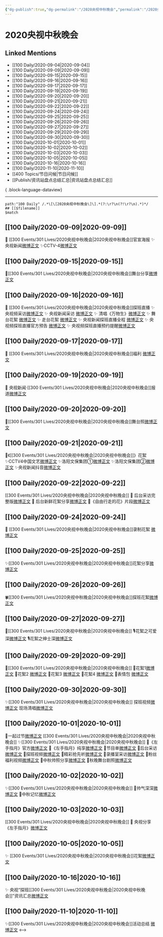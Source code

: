 ```yaml
---
{"dg-publish":true,"dg-permalink":"/2020央视中秋晚会","permalink":"/2020央视中秋晚会/","created":"2023-04-07T13:26:39.000+08:00","updated":"2023-04-10T16:04:14.000+08:00"}
---
```


# 2020央视中秋晚会

## Linked Mentions
- [[100 Daily/2020-09-04\|2020-09-04]]
- [[100 Daily/2020-09-09\|2020-09-09]]
- [[100 Daily/2020-09-15\|2020-09-15]]
- [[100 Daily/2020-09-16\|2020-09-16]]
- [[100 Daily/2020-09-17\|2020-09-17]]
- [[100 Daily/2020-09-19\|2020-09-19]]
- [[100 Daily/2020-09-20\|2020-09-20]]
- [[100 Daily/2020-09-21\|2020-09-21]]
- [[100 Daily/2020-09-22\|2020-09-22]]
- [[100 Daily/2020-09-24\|2020-09-24]]
- [[100 Daily/2020-09-25\|2020-09-25]]
- [[100 Daily/2020-09-26\|2020-09-26]]
- [[100 Daily/2020-09-27\|2020-09-27]]
- [[100 Daily/2020-09-29\|2020-09-29]]
- [[100 Daily/2020-09-30\|2020-09-30]]
- [[100 Daily/2020-10-01\|2020-10-01]]
- [[100 Daily/2020-10-02\|2020-10-02]]
- [[100 Daily/2020-10-03\|2020-10-03]]
- [[100 Daily/2020-10-05\|2020-10-05]]
- [[100 Daily/2020-10-16\|2020-10-16]]
- [[100 Daily/2020-11-10\|2020-11-10]]
- [[400 Topics/节日问候\|节日问候]]
- [[Publish/资讯站盘点总结汇总\|资讯站盘点总结汇总]]

{ .block-language-dataview}

---

```expander
path:"100 Daily" /.*\[\[2020央视中秋晚会\]\].*(?:\r?\n(?!\r?\n).*)*/
## [[$filename]]
$match
```
## [[100 Daily/2020-09-09\|2020-09-09]]
🌟 [[300 Events/301 Lives/2020央视中秋晚会\|2020央视中秋晚会]]官宣海报
✨央视新闻[微博正文](https://weibo.com/6466290670/JjQBIuwkD)
✨CCTV-4[微博正文](https://weibo.com/6466290670/JjNBI3Yac)
## [[100 Daily/2020-09-15\|2020-09-15]]
🎵[[300 Events/301 Lives/2020央视中秋晚会\|2020央视中秋晚会]]舞台分享[微博正文](https://weibo.com/detail/4549359595429448)

## [[100 Daily/2020-09-16\|2020-09-16]]
🌟 [[300 Events/301 Lives/2020央视中秋晚会\|2020央视中秋晚会]]探班直播
✨ 央视频采访[微博正文](https://m.weibo.cn/6466290670/4549899653749999)
✨ 央视新闻采访 [微博正文](https://weibo.com/6466290670/JkWaOqQdB)
✨ 清唱《万物生》[微博正文](https://weibo.com/6466290670/JkWeQ9vrs)
✨ 舞台花絮 [微博正文](https://weibo.com/6466290670/JkVIHly4w)
✨ 走台花絮 [微博正文](https://weibo.com/6466290670/JkWcxseV1)
✨ 央视新闻探班直播全程 [微博正文](https://weibo.com/6466290670/JkVTO8386)
✨ 央视频探班直播官方预告 [微博正文](https://weibo.com/6466290670/JkTdREaZA)
✨ 央视频探班直播预约提醒[微博正文](https://weibo.com/6466290670/JkU0kuE0b)
## [[100 Daily/2020-09-17\|2020-09-17]]
💫 [[300 Events/301 Lives/2020央视中秋晚会\|2020央视中秋晚会]]福利 [微博正文](https://m.weibo.cn/6466290670/4550200905179359)
## [[100 Daily/2020-09-19\|2020-09-19]]
💫 央视新闻·[[300 Events/301 Lives/2020央视中秋晚会\|2020央视中秋晚会]]报道[微博正文](https://m.weibo.cn/6466290670/4550659212576504)
## [[100 Daily/2020-09-20\|2020-09-20]]
🎵[[300 Events/301 Lives/2020央视中秋晚会\|2020央视中秋晚会]]舞台照[微博正文](https://m.weibo.cn/6466290670/4551282620893420)
## [[100 Daily/2020-09-21\|2020-09-21]]
💫《[[300 Events/301 Lives/2020央视中秋晚会\|2020央视中秋晚会]]》花絮
✨CCTV4中国文艺[微博正文](https://m.weibo.cn/6466290670/4551635118074330)
✨洛阳文保集团①[微博正文](https://m.weibo.cn/6466290670/4551641673510251)
✨洛阳文保集团②[微博正文](https://m.weibo.cn/6466290670/4551686838559392)
✨央视新闻抖音[微博正文](https://m.weibo.cn/6466290670/4551666563549670)
## [[100 Daily/2020-09-22\|2020-09-22]]
[[300 Events/301 Lives/2020央视中秋晚会\|2020央视中秋晚会]]
🎵 后台采访完整版[微博正文](https://m.weibo.cn/6466290670/4552027877415113)
🎵 后台新鲜花絮分享[微博正文](https://m.weibo.cn/6466290670/4552054562103147)
🎵《自由行走的花》片段[微博正文](https://m.weibo.cn/6466290670/4552029043950922)

## [[100 Daily/2020-09-24\|2020-09-24]]
💫 [[300 Events/301 Lives/2020央视中秋晚会\|2020央视中秋晚会]]录制花絮 [微博正文](https://m.weibo.cn/6466290670/4552756599200495)
## [[100 Daily/2020-09-25\|2020-09-25]]
✨[[300 Events/301 Lives/2020央视中秋晚会\|2020央视中秋晚会]]花絮分享[微博正文](https://m.weibo.cn/6466290670/4553112184690158)
## [[100 Daily/2020-09-26\|2020-09-26]]
🍀[[300 Events/301 Lives/2020央视中秋晚会\|2020央视中秋晚会]]探班花絮[微博正文](https://m.weibo.cn/6466290670/4553494494970500)
## [[100 Daily/2020-09-27\|2020-09-27]]
🎵[[300 Events/301 Lives/2020央视中秋晚会\|2020央视中秋晚会]]
🎙️花絮之可爱深[微博正文](https://m.weibo.cn/6466290670/4553741568579737)
🎙️花絮之绅士深[微博正文](https://m.weibo.cn/6466290670/4553852588395680)
## [[100 Daily/2020-09-29\|2020-09-29]]
💫[[300 Events/301 Lives/2020央视中秋晚会\|2020央视中秋晚会]]
🌱花絮1[微博正文](https://m.weibo.cn/6466290670/4554460254439201)
🌱花絮2 [微博正文](https://m.weibo.cn/6466290670/4554511483932115)
🌱花絮3 [微博正文](https://m.weibo.cn/6466290670/4554548565772697)
🌱花絮4 [微博正文](https://m.weibo.cn/6466290670/4554592425350573)
🌱表情包 [微博正文](https://m.weibo.cn/6466290670/4554519382594773)
## [[100 Daily/2020-09-30\|2020-09-30]]
✨[[300 Events/301 Lives/2020央视中秋晚会\|2020央视中秋晚会]]
探班视频[微博正文](https://m.weibo.cn/6466290670/4554835175932167)
现场清唱[微博正文](https://m.weibo.cn/6466290670/4554873149854525)
## [[100 Daily/2020-10-01\|2020-10-01]]
💫一起过节[微博正文](https://m.weibo.cn/6466290670/4555323576945081) [[300 Events/301 Lives/2020央视中秋晚会\|2020央视中秋晚会]]
✨[[300 Events/301 Lives/2020央视中秋晚会\|2020央视中秋晚会]]
💫《左手指月》官方[微博正文](https://m.weibo.cn/6466290670/4555313237989409)
💫《左手指月》纯享[微博正文](https://m.weibo.cn/6466290670/4555313933726984)
💫节目单[微博正文](https://m.weibo.cn/6466290670/4555163581025277)
💫后台采访[微博正文](https://m.weibo.cn/6466290670/4555270597908550)
💫探班视频[微博正文](https://m.weibo.cn/6466290670/4555270870535739)
💫精彩抢先听[微博正文](https://m.weibo.cn/6466290670/4555254198178595)
💫录播室采访[微博正文](https://m.weibo.cn/6466290670/4555300499104488)
💫粉丝福利视频[微博正文](https://m.weibo.cn/6466290670/4555164575078357)
💫中秋帅照分享[微博正文](https://m.weibo.cn/6466290670/4555292501868945)
💫秋晚舞台剧照[微博正文](https://m.weibo.cn/6466290670/4555314253011744)
## [[100 Daily/2020-10-02\|2020-10-02]]
✨[[300 Events/301 Lives/2020央视中秋晚会\|2020央视中秋晚会]]
💫帅气深深[微博正文](https://m.weibo.cn/6466290670/4555525792207576)
💫中秋记忆[微博正文](https://m.weibo.cn/6466290670/4555606796806850)
## [[100 Daily/2020-10-03\|2020-10-03]]
[[300 Events/301 Lives/2020央视中秋晚会\|2020央视中秋晚会]]
🎵 央视分享《左手指月》[微博正文](https://m.weibo.cn/6466290670/4555898330809450)
## [[100 Daily/2020-10-05\|2020-10-05]]
✨ [[300 Events/301 Lives/2020央视中秋晚会\|2020央视中秋晚会]]花絮[微博正文](https://m.weibo.cn/6466290670/4556655629701819)
## [[100 Daily/2020-10-16\|2020-10-16]]
✨ 央视“探班[[300 Events/301 Lives/2020央视中秋晚会\|2020央视中秋晚会]]”资讯汇总[微博正文](https://m.weibo.cn/6466290670/4560681775139944)
## [[100 Daily/2020-11-10\|2020-11-10]]
✨[[300 Events/301 Lives/2020央视中秋晚会\|2020央视中秋晚会]]活动总结 [微博正文](https://m.weibo.cn/6466290670/4569683246454662)
<-->